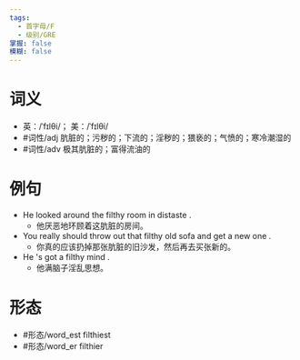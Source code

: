 ```yaml
---
tags:
  - 首字母/F
  - 级别/GRE
掌握: false
模糊: false
---
```

# 词义
- 英：/ˈfɪlθi/； 美：/ˈfɪlθi/
- #词性/adj  肮脏的；污秽的；下流的；淫秽的；猥亵的；气愤的；寒冷潮湿的
- #词性/adv  极其肮脏的；富得流油的
# 例句
- He looked around the filthy room in distaste .
	- 他厌恶地环顾着这肮脏的房间。
- You really should throw out that filthy old sofa and get a new one .
	- 你真的应该扔掉那张肮脏的旧沙发，然后再去买张新的。
- He 's got a filthy mind .
	- 他满脑子淫乱思想。
# 形态
- #形态/word_est filthiest
- #形态/word_er filthier
